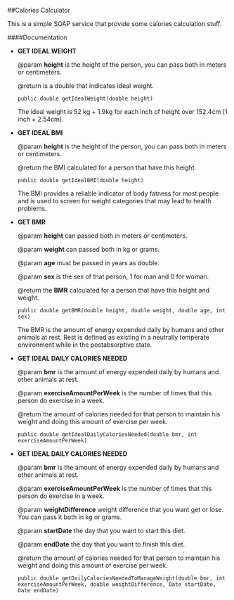 ##Calories Calculator

This is a simple SOAP service that provide some calories calculation stuff.

####Documentation

* <b>GET IDEAL WEIGHT</b>
	
	@param <b>height</b> is the height of the person, you can pass both in meters or centimeters. 
	
	@return is a double that indicates ideal weight.
	
	```public double getIdealWeight(double height)``` 
	
	The ideal weight is 52 kg + 1.9kg for each inch of height over 152.4cm (1 inch = 2.54cm).

* <b>GET IDEAL BMI</b>
	
	@param <b>height</b> is the height of the person, you can pass both in meters or centimeters. 
	
	@return the BMI calculated for a person that have this height.
	
	```public double getIdealBMI(double height)``` 
	
	The BMI provides a reliable indicator of body fatness for most people and is used to screen for weight categories that may lead to health problems.

* <b>GET BMR</b>
	
	@param <b>height</b> can passed both in meters or centimeters.
	
	@param <b>weight</b> can passed both in kg or grams.
	
	@param <b>age</b> must be passed in years as double.
	
	@param <b>sex</b> is the sex of that person, 1 for man and 0 for woman.
	
	@return the <b>BMR</b> calculated for a person that have this height and weight.
	
	```public double getBMR(double height, double weight, double age, int sex)``` 
	
	The BMR is the amount of energy expended daily by humans and other animals at rest. Rest is defined as existing in a neutrally temperate environment while in the postabsorptive state.

* <b>GET IDEAL DAILY CALORIES NEEDED</b>
	
	@param <b>bmr</b> is the amount of energy expended daily by humans and other animals at rest.
	
	@param <b>exerciseAmountPerWeek</b> is the number of times that this person do exercise in a week.
	
	@return the amount of calories needed for that person to maintain his weight and doing this amount of exercise per week.
	
	```public double getIdealDailyCaloriesNeeded(double bmr, int exerciseAmountPerWeek)``` 

* <b>GET IDEAL DAILY CALORIES NEEDED</b>
	
	@param <b>bmr</b> is the amount of energy expended daily by humans and other animals at rest. 
	
	@param <b>exerciseAmountPerWeek</b> is the number of times that this person do exercise in a week.

	@param <b>weightDifference</b> weight difference that you want get or lose. You can pass it both in kg or grams.

	@param <b>startDate</b> the day that you want to start this diet.

	@param <b>endDate</b> the day that you want to finish this diet.

	@return the amount of calories needed for that person to maintain his weight and doing this amount of exercise per week.
	
	```public double getDailyCaloriesNeededToManageWeight(double bmr, int exerciseAmountPerWeek, double weightDifference, Date startDate, Date endDate)``` 